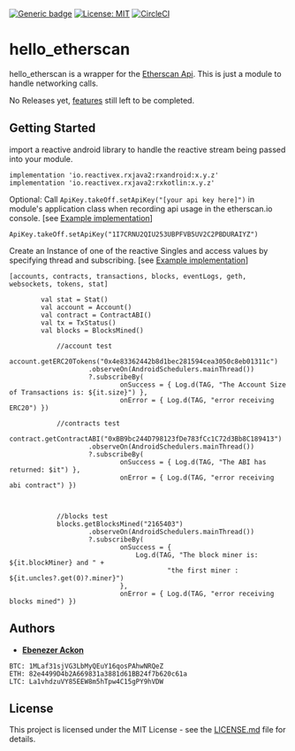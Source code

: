 [![Generic badge](https://img.shields.io/badge/EtherscanApi-UP-brightgreen.svg)](https://api.etherscan.io/api?module=stats&action=ethprice&apikey=YourApiKeyToken)
[![License: MIT](https://img.shields.io/badge/License-MIT-blue.svg)](https://github.com/EbenezerGH/hello_etherscan/blob/update-documentation/LICENSE)
[![CircleCI](https://circleci.com/gh/EbenezerGH/hello_etherscan/tree/master.svg?style=svg)](https://circleci.com/gh/EbenezerGH/hello_etherscan/tree/master)


# hello_etherscan

hello_etherscan is a wrapper for the [Etherscan Api](https://etherscan.io/apis).  This is just a module to handle networking calls.

No Releases yet, [features](https://github.com/EbenezerGH/hello_etherscan/issues) still left to be completed.

## Getting Started

import a reactive android library to handle the reactive stream being passed into your module.


    implementation 'io.reactivex.rxjava2:rxandroid:x.y.z'
    implementation 'io.reactivex.rxjava2:rxkotlin:x.y.z'


Optional: Call `ApiKey.takeOff.setApiKey("[your api key here]")` in module's application class when recording api usage in the etherscan.io console. [see [Example implementation](https://github.com/EbenezerGH/hello_etherscan/blob/master/app/src/main/java/jfyg/etherscan/helloetherescan/HelloEtherscanApplication.kt)]
```
ApiKey.takeOff.setApiKey("1I7CRNU2QIU253UBPFVB5UV2C2PBDURAIYZ")
```

Create an Instance of one of the reactive Singles and access values by specifying thread and subscribing. [see [Example implementation](https://github.com/EbenezerGH/hello_etherscan/blob/master/app/src/main/java/jfyg/etherscan/helloetherescan/MainActivity.kt)]

``[accounts, contracts, transactions, blocks, eventLogs, geth, websockets, tokens, stat]``

```
        val stat = Stat()
        val account = Account()
        val contract = ContractABI()
        val tx = TxStatus()
        val blocks = BlocksMined()

            //account test
            account.getERC20Tokens("0x4e83362442b8d1bec281594cea3050c8eb01311c")
                    .observeOn(AndroidSchedulers.mainThread())
                    ?.subscribeBy(
                            onSuccess = { Log.d(TAG, "The Account Size of Transactions is: ${it.size}") },
                            onError = { Log.d(TAG, "error receiving ERC20") })

            //contracts test
            contract.getContractABI("0xBB9bc244D798123fDe783fCc1C72d3Bb8C189413")
                    .observeOn(AndroidSchedulers.mainThread())
                    ?.subscribeBy(
                            onSuccess = { Log.d(TAG, "The ABI has returned: $it") },
                            onError = { Log.d(TAG, "error receiving abi contract") })



            //blocks test
            blocks.getBlocksMined("2165403")
                    .observeOn(AndroidSchedulers.mainThread())
                    ?.subscribeBy(
                            onSuccess = {
                                Log.d(TAG, "The block miner is: ${it.blockMiner} and " +
                                        "the first miner : ${it.uncles?.get(0)?.miner}")
                            },
                            onError = { Log.d(TAG, "error receiving blocks mined") })
```
## Authors

* [**Ebenezer Ackon**](http://www.ebenezerackon.com/)

```
BTC: 1MLaf31sjVG3LbMyQEuY16qosPAhwNRQeZ
ETH: 82e4499D4b2A669831a3881d61BB24f7b620c61a
LTC: La1vhdzuVY85EEW8m5hTpw4C15gPY9hVDW
```

## License

This project is licensed under the MIT License - see the [LICENSE.md](LICENSE.md) file for details.
